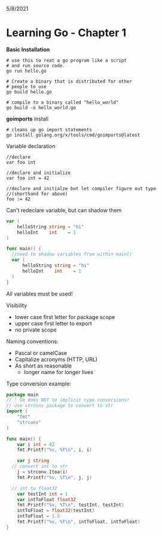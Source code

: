 5/8/2021
# Learning Go - Chapter 1

**Basic Installation**
```
# use this to reat a go program like a script
# and run source code.
go run hello.go

# Create a binary that is distributed for other
# people to use
go build hello.go

# compile to a binary called "hello_world"
go build -o hello_world.go
```

**goimports** install
```
# cleans up go import statements
go install golang.org/x/tools/cmd/goimports@latest
```

Variable declaration
```golang
//declare
var foo int

//declare and initialize
var foo int = 42

//declare and initialze but let compiler figure out type
//(shorthand for above)
foo := 42
```

Can't redeclare variable, but can shadow them
```go
var (
	helloString string = "hi"
	helloInt    int    = 1
)

func main() {
  //need to shadow variables from within main()
  var (
	  helloString string = "hi"
	  helloInt    int    = 1
  )
}
```

All variables must be used!

Visibility
- lower case first letter for package scope
- upper case first letter to export
- no private scope

Naming conventions:
- Pascal or camelCase
- Capitalize acronyms (HTTP, URL)
- As short as reasonable
  - longer name for longer lives

Type conversion example:
```go
package main
// ! Go does NOT to implicit type conversions!
// use strconv package to convert to str
import (
	"fmt"
	"strconv"
)

func main() {
	var i int = 42
	fmt.Printf("%v, %T\n", i, i)

	var j string
  // convert int to str
	j = strconv.Itoa(i)
	fmt.Printf("%v, %T\n", j, j)

  // int to float32
	var testInt int = 1
	var intToFloat float32
	fmt.Printf("%v, %T\n", testInt, testInt)
	intToFloat = float32(testInt)
	intToFloat = 1.5
	fmt.Printf("%v, %T\n", intToFloat, intToFloat)
}
```
